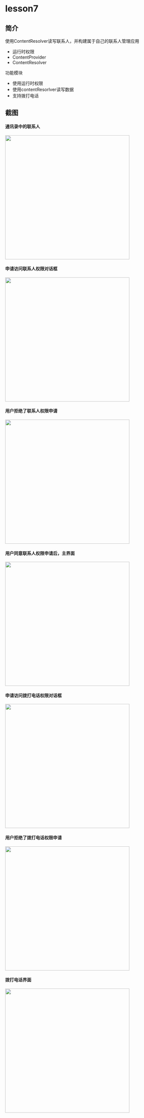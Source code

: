 # lesson7

## 简介

使用ContentResolver读写联系人，并构建属于自己的联系人管理应用

- 运行时权限
- ContentProvider
- ContentResolver

功能模块

- 使用运行时权限
- 使用contentResorlver读写数据
- 支持拨打电话

## 截图

#### 通讯录中的联系人
<img src="./Screen1.png" width="400" />

#### 申请访问联系人权限对话框
<img src="./Screen2.png" width="400" />

#### 用户拒绝了联系人权限申请
<img src="./Screen3.png" width="400" />

#### 用户同意联系人权限申请后，主界面
<img src="./Screen4.png" width="400" />

#### 申请访问拨打电话权限对话框
<img src="./Screen5.png" width="400" />

#### 用户拒绝了拨打电话权限申请
<img src="./Screen6.png" width="400" />

#### 拨打电话界面
<img src="./Screen7.png" width="400" />

